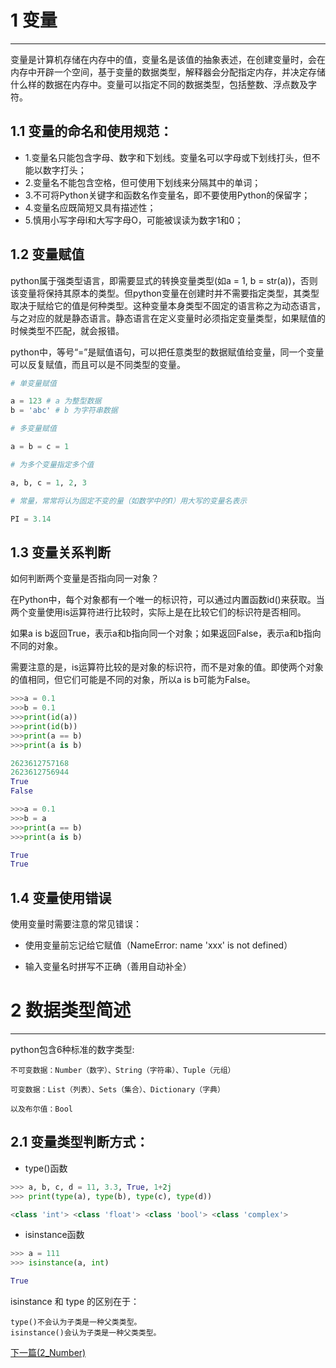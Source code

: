 # 1 变量

--------------------------------------------------

变量是计算机存储在内存中的值，变量名是该值的抽象表述，在创建变量时，会在内存中开辟一个空间，基于变量的数据类型，解释器会分配指定内存，并决定存储什么样的数据在内存中。变量可以指定不同的数据类型，包括整数、浮点数及字符。

## 1.1 变量的命名和使用规范：
- 1.变量名只能包含字母、数字和下划线。变量名可以字母或下划线打头，但不能以数字打头；
- 2.变量名不能包含空格，但可使用下划线来分隔其中的单词；
- 3.不可将Python关键字和函数名作变量名，即不要使用Python的保留字；
- 4.变量名应既简短又具有描述性；
- 5.慎用小写字母l和大写字母O，可能被误读为数字1和0；

## 1.2 变量赋值

python属于强类型语言，即需要显式的转换变量类型(如a = 1, b = str(a))，否则该变量将保持其原本的类型。但python变量在创建时并不需要指定类型，其类型取决于赋给它的值是何种类型。这种变量本身类型不固定的语言称之为动态语言，与之对应的就是静态语言。静态语言在定义变量时必须指定变量类型，如果赋值的时候类型不匹配，就会报错。

python中，等号“=”是赋值语句，可以把任意类型的数据赋值给变量，同一个变量可以反复赋值，而且可以是不同类型的变量。


```python
# 单变量赋值

a = 123 # a 为整型数据
b = 'abc' # b 为字符串数据
```


```python
# 多变量赋值

a = b = c = 1
```


```python
# 为多个变量指定多个值

a, b, c = 1, 2, 3
```


```python
# 常量，常常将认为固定不变的量（如数学中的Π）用大写的变量名表示

PI = 3.14
```

## 1.3 变量关系判断

如何判断两个变量是否指向同一对象？

在Python中，每个对象都有一个唯一的标识符，可以通过内置函数id()来获取。当两个变量使用is运算符进行比较时，实际上是在比较它们的标识符是否相同。

如果a is b返回True，表示a和b指向同一个对象；如果返回False，表示a和b指向不同的对象。

需要注意的是，is运算符比较的是对象的标识符，而不是对象的值。即使两个对象的值相同，但它们可能是不同的对象，所以a is b可能为False。


```python
>>>a = 0.1
>>>b = 0.1
>>>print(id(a))
>>>print(id(b))
>>>print(a == b)
>>>print(a is b)

2623612757168
2623612756944
True
False
```


    


```python
>>>a = 0.1
>>>b = a
>>>print(a == b)
>>>print(a is b)

True
True
```


## 1.4 变量使用错误

使用变量时需要注意的常见错误：

- 使用变量前忘记给它赋值（NameError: name 'xxx' is not defined）

- 输入变量名时拼写不正确（善用自动补全）

# 2 数据类型简述

--------------------------------------------------

python包含6种标准的数字类型:


    不可变数据：Number（数字）、String（字符串）、Tuple（元组）
    
    可变数据：List（列表）、Sets（集合）、Dictionary（字典）

    以及布尔值：Bool

## 2.1 变量类型判断方式：

- type()函数

```python
>>> a, b, c, d = 11, 3.3, True, 1+2j
>>> print(type(a), type(b), type(c), type(d))

<class 'int'> <class 'float'> <class 'bool'> <class 'complex'>
```

- isinstance函数
```python
>>> a = 111
>>> isinstance(a, int)

True
```

isinstance 和 type 的区别在于：

    type()不会认为子类是一种父类类型。
    isinstance()会认为子类是一种父类类型。


[下一篇(2_Number)](./2_Number.md)